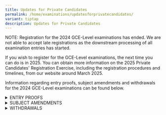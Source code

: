 ```yaml
---
title: Updates for Private Candidates
permalink: /home/examinations/updatesforprivatecandidates/
variant: tiptap
description: Updates for Private Candidates
---
```

<p>NOTE: Registration for the 2024 GCE-Level examinations has ended. We are
not able to accept late registrations as the downstream processing of all
examination entries has started.</p>
<p>If you wish to register for the GCE-Level examinations, the next time
you can do is in 2025. You can obtain more information on the 2025 Private
Candidates' Registration Exercise, including the registration procedures
and timelines, from our website around March 2025.</p>
<p>Information regarding entry proofs, subject amendments and withdrawals
for the 2024 GCE-Level examinations can be found below.</p>
<div data-type="detailGroup" class="isomer-accordion isomer-accordion-white">
<details class="isomer-details">
<summary>ENTRY PROOFS</summary>
<div data-type="detailsContent" class="isomer-details-content">
<p><strong>Entry Proofs for Mid-Year and Year-End Examinations</strong>
</p>
<p></p>
<p>The dates of release of the GCE-Level entry proofs (EPs) are found in
the important dates for candidates.</p>
<p>You will be posted to different examination centres for the different
Mode of Assessment (MOA) examinations i.e. Oral, Science Practical, Written
examinations. As such, it is important to check your Entry Proof before
the examinations.</p>
<p>You may refer to the Candidates Portal's&nbsp;guide on examination registration
for the steps to retrieve your EPs from the system.</p>
<p>You are required to bring a hardcopy EP for your examinations, as it will
be used for attendance verification.</p>
<p><strong>Science Practical Notifications</strong>
</p>
<p>Details regarding your assigned examination centres and reporting times
for your Science practical examinations will be found in the Science practical
notifications.</p>
<p>These notifications are available for download from Candidates Portal,
7 days before each of your Science practical examinations. You will receive
an email notification. Please ensure that your email address is valid.</p>
<p>Please contact SEAB if you have not received the notifications by the
above-mentioned timeline.</p>
</div>
</details>
<details class="isomer-details">
<summary>SUBJECT AMENDMENTS</summary>
<div data-type="detailsContent" class="isomer-details-content">
<p>All amendments of Year-End subjects must be made through <a href="https://myexams.seab.gov.sg/auth/login" rel="noopener noreferrer nofollow" target="_blank">Candidates Portal</a> by&nbsp;Friday,&nbsp;21
June 2024, 11:00pm. We do not accept amendment requests via email or call.</p>
<p>No additional fees for amendments will be levied if:</p>
<p>you have not paid your examination fees online; and</p>
<p>the amendments are made before the end of the registration period.</p>
<p>If you would like to amend your registered Year-End subjects after payment
has been made or after the registration deadline of Friday, 31 May 2024,
11:00pm, you will need to pay an&nbsp;amendment fee of $21.80 (inclusive
of GST)&nbsp;per amendment request, in addition to the fee for each of
your added subjects. The fees for the added subjects are inclusive of GST.</p>
<p>You will receive a refund of the fees for any Year-End subjects that you
have removed if your request is submitted by 21 June 2024.</p>
<p>If you have any enquiries, you can write to us through this form.</p>
</div>
</details>
<details class="isomer-details">
<summary>WITHDRAWALS</summary>
<div data-type="detailsContent" class="isomer-details-content">
<p>All applications for withdrawals must be made through <a href="https://myexams.seab.gov.sg/auth/login" rel="noopener noreferrer nofollow" target="_blank">Candidates Portal </a>by
2 September 2024, 11:00pm. Withdrawal requests made after&nbsp;2 September
2024, 11:00pm&nbsp;will not be considered and candidates will receive absent
grade(s) for the subjects they did not sit for.</p>
<p><strong><u>Withdrawal with refund of the subject fees</u></strong>
</p>
<p>a) A 50% refund of the subject fee(s) paid may be provided if your withdrawal
request is submitted to SEAB by&nbsp;21 June 2024, 11:00pm and you have
not sat for any component of the registered subjects that you are withdrawing
from. Refunds are not provided for withdrawal requests made after 21 June
2024, 11:00pm.</p>
<p>b) For candidates who have been admitted to a tertiary institution and
wish to withdraw your registration, a 100% refund of the subject fee(s)
paid may be provided if your withdrawal request is submitted through the&nbsp;
<a href="https://myexams.seab.gov.sg/auth/login" rel="noopener noreferrer nofollow" target="_blank">Candidates Portal</a>with the supporting documents confirming your tertiary
admission, by&nbsp;21 June 2024, 11:00pm.&nbsp;</p>
<p>You will receive your refund approximately one month after your withdrawal
request has been approved by SEAB. Please note that any late registration
fee and subject amendment fees are non-refundable.</p>
</div>
</details>
</div>
<p></p>